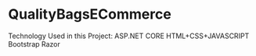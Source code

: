 # QualityBagsECommerce

Technology Used in this Project:
ASP.NET CORE
HTML+CSS+JAVASCRIPT
Bootstrap
Razor
